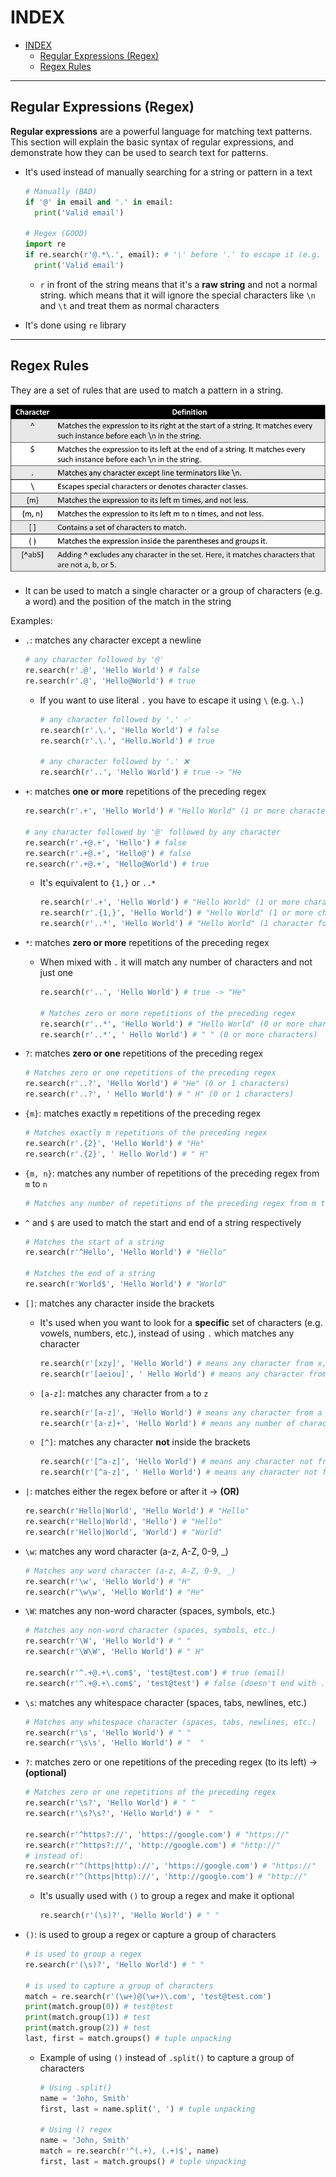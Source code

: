 # INDEX

- [INDEX](#index)
  - [Regular Expressions (Regex)](#regular-expressions-regex)
  - [Regex Rules](#regex-rules)

---

## Regular Expressions (Regex)

**Regular expressions** are a powerful language for matching text patterns. This section will explain the basic syntax of regular expressions, and demonstrate how they can be used to search text for patterns.

- It's used instead of manually searching for a string or pattern in a text

  ```py
  # Manually (BAD)
  if '@' in email and '.' in email:
    print('Valid email')

  # Regex (GOOD)
  import re
  if re.search(r'@.*\.', email): # '\' before '.' to escape it (e.g. ".com")
    print('Valid email')
  ```

  - `r` in front of the string means that it's a **raw string** and not a normal string. which means that it will ignore the special characters like `\n` and `\t` and treat them as normal characters

- It's done using `re` library

---

## Regex Rules

They are a set of rules that are used to match a pattern in a string.

![regex-rules](./img/regex-rules.webp)

- It can be used to match a single character or a group of characters (e.g. a word) and the position of the match in the string

Examples:

- `.`: matches any character except a newline

  ```py
  # any character followed by '@'
  re.search(r'.@', 'Hello World') # false
  re.search(r'.@', 'Hello@World') # true
  ```

  - If you want to use literal `.` you have to escape it using `\` (e.g. `\.`)

    ```py
    # any character followed by '.' ✅
    re.search(r'.\.', 'Hello World') # false
    re.search(r'.\.', 'Hello.World') # true

    # any character followed by '.' ❌
    re.search(r'..', 'Hello World') # true -> "He
    ```

- `+`: matches **one or more** repetitions of the preceding regex

  ```py
  re.search(r'.+', 'Hello World') # "Hello World" (1 or more characters)

  # any character followed by '@' followed by any character
  re.search(r'.+@.+', 'Hello') # false
  re.search(r'.+@.+', 'Hello@') # false
  re.search(r'.+@.+', 'Hello@World') # true
  ```

  - It's equivalent to `{1,}` or `..*`

    ```py
    re.search(r'.+', 'Hello World') # "Hello World" (1 or more characters)
    re.search(r'.{1,}', 'Hello World') # "Hello World" (1 or more characters)
    re.search(r'..*', 'Hello World') # "Hello World" (1 character followed by 0 or more characters) (equivalent to .+)
    ```

- `*`: matches **zero or more** repetitions of the preceding regex

  - When mixed with `.` it will match any number of characters and not just one

    ```py
    re.search(r'..', 'Hello World') # true -> "He"

    # Matches zero or more repetitions of the preceding regex
    re.search(r'..*', 'Hello World') # "Hello World" (0 or more characters)
    re.search(r'..*', ' Hello World') # " " (0 or more characters)
    ```

- `?`: matches **zero or one** repetitions of the preceding regex

  ```py
  # Matches zero or one repetitions of the preceding regex
  re.search(r'..?', 'Hello World') # "He" (0 or 1 characters)
  re.search(r'..?', ' Hello World') # " H" (0 or 1 characters)
  ```

- `{m}`: matches exactly `m` repetitions of the preceding regex

  ```py
  # Matches exactly m repetitions of the preceding regex
  re.search(r'.{2}', 'Hello World') # "He"
  re.search(r'.{2}', ' Hello World') # " H"
  ```

- `{m, n}`: matches any number of repetitions of the preceding regex from `m` to `n`

  ```py
  # Matches any number of repetitions of the preceding regex from m to n
  ```

- `^` and `$` are used to match the start and end of a string respectively

  ```py
  # Matches the start of a string
  re.search(r'^Hello', 'Hello World') # "Hello"

  # Matches the end of a string
  re.search(r'World$', 'Hello World') # "World"
  ```

- `[]`: matches any character inside the brackets

  - It's used when you want to look for a **specific** set of characters (e.g. vowels, numbers, etc.), instead of using `.` which matches any character

    ```py
    re.search(r'[xzy]', 'Hello World') # means any character from x, z, or y -> false
    re.search(r'[aeiou]', ' Hello World') # means any character from a, e, i, o, or u -> true because of "e"
    ```

  - `[a-z]`: matches any character from `a` to `z`

    ```py
    re.search(r'[a-z]', 'Hello World') # means any character from a to z
    re.search(r'[a-z]+', 'Hello World') # means any number of characters from a to z (equivalent to [a-z]*)
    ```

  - `[^]`: matches any character **not** inside the brackets

    ```py
    re.search(r'[^a-z]', 'Hello World') # means any character not from a to z -> false because of "H"
    re.search(r'[^a-z]', ' Hello World') # means any character not from a to z -> true because of " "
    ```

- `|`: matches either the regex before or after it -> **(OR)**

  ```py
  re.search(r'Hello|World', 'Hello World') # "Hello"
  re.search(r'Hello|World', 'Hello') # "Hello"
  re.search(r'Hello|World', 'World') # "World"
  ```

- `\w`: matches any word character (a-z, A-Z, 0-9, \_)

  ```py
  # Matches any word character (a-z, A-Z, 0-9, _)
  re.search(r'\w', 'Hello World') # "H"
  re.search(r'\w\w', 'Hello World') # "He"
  ```

- `\W`: matches any non-word character (spaces, symbols, etc.)

  ```py
  # Matches any non-word character (spaces, symbols, etc.)
  re.search(r'\W', 'Hello World') # " "
  re.search(r'\W\W', 'Hello World') # " H"

  re.search(r'^.+@.+\.com$', 'test@test.com') # true (email)
  re.search(r'^.+@.+\.com$', 'test@test') # false (doesn't end with .com)
  ```

- `\s`: matches any whitespace character (spaces, tabs, newlines, etc.)

  ```py
  # Matches any whitespace character (spaces, tabs, newlines, etc.)
  re.search(r'\s', 'Hello World') # " "
  re.search(r'\s\s', 'Hello World') # "  "
  ```

- `?`: matches zero or one repetitions of the preceding regex (to its left) -> **(optional)**

  ```py
  # Matches zero or one repetitions of the preceding regex
  re.search(r'\s?', 'Hello World') # " "
  re.search(r'\s?\s?', 'Hello World') # "  "

  re.search(r'^https?://', 'https://google.com') # "https://"
  re.search(r'^https?://', 'http://google.com') # "http://"
  # instead of:
  re.search(r'^(https|http)://', 'https://google.com') # "https://"
  re.search(r'^(https|http)://', 'http://google.com') # "http://"
  ```

  - It's usually used with `()` to group a regex and make it optional

    ```py
    re.search(r'(\s)?', 'Hello World') # " "
    ```

- `()`: is used to group a regex or capture a group of characters

  ```py
  # is used to group a regex
  re.search(r'(\s)?', 'Hello World') # " "

  # is used to capture a group of characters
  match = re.search(r'(\w+)@(\w+)\.com', 'test@test.com')
  print(match.group(0)) # test@test
  print(match.group(1)) # test
  print(match.group(2)) # test
  last, first = match.groups() # tuple unpacking
  ```

  - Example of using `()` instead of `.split()` to capture a group of characters

    ```py
    # Using .split()
    name = 'John, Smith'
    first, last = name.split(', ') # tuple unpacking

    # Using () regex
    name = 'John, Smith'
    match = re.search(r'^(.+), (.+)$', name)
    first, last = match.groups() # tuple unpacking
    ```
